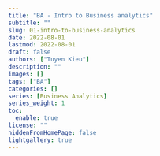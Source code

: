 ```yaml
---
title: "BA - Intro to Business analytics"
subtitle: ""
slug: 01-intro-to-business-analytics
date: 2022-08-01
lastmod: 2022-08-01
draft: false
authors: ["Tuyen Kieu"]
description: ""
images: []
tags: ["BA"]
categories: []
series: [Business Analytics]
series_weight: 1
toc:
  enable: true
license: ""
hiddenFromHomePage: false
lightgallery: true
---
```

